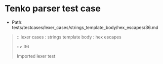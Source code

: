 # Tenko parser test case

- Path: tests/testcases/lexer_cases/strings_template_body/hex_escapes/36.md

> :: lexer cases : strings template body : hex escapes
>
> ::> 36
>
> Imported lexer test
>
> <template body> incomplete hex at eol/eof

## FAIL

## Input

`````js
`${"-->"}\xb
`````

## Output

_Note: the whole output block is auto-generated. Manual changes will be overwritten!_

Below follow outputs in four parsing modes: sloppy mode, strict mode script goal, module goal, web compat mode (always sloppy).

Note that the output parts are auto-generated by the test runner to reflect actual result.

### Sloppy mode

Parsed with script goal and as if the code did not start with strict mode header.

`````
throws: Lexer error!
    Not enough of input left to create valid hex escape

start@1:0, error@1:8
╔══╦════════════════
 1 ║ `${"-->"}\xb
   ║         ^^^^------- error
╚══╩════════════════

`````

### Strict mode

Parsed with script goal but as if it was starting with `"use strict"` at the top.

_Output same as sloppy mode._

### Module goal

Parsed with the module goal.

_Output same as sloppy mode._

### Web compat mode

Parsed in sloppy script mode but with the web compat flag enabled.

_Output same as sloppy mode._
